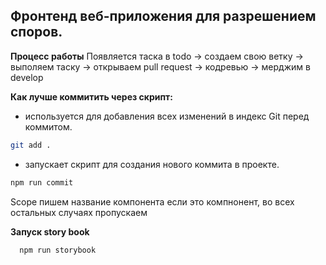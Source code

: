 ## Фронтенд веб-приложения для разрешением споров.

**Процесс работы**
Появляется таска в todo -> создаем свою ветку -> выполяем таску -> открываем pull request -> кодревью -> мерджим в develop

**Как лучше коммитить через скрипт:**

- используется для добавления всех изменений в индекс Git перед коммитом.

```bash
git add .
```

- запускает скрипт для создания нового коммита в проекте.

```bash
npm run commit
```

Scope пишем название компонента если это компнонент, во всех остальных случаях пропускаем

**Запуск story book**

```bash
  npm run storybook
```
